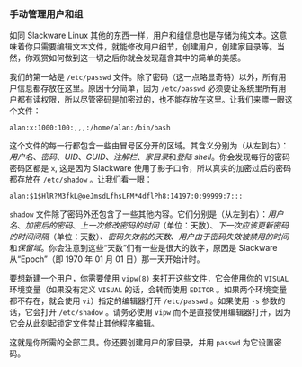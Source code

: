### 手动管理用户和组

如同 Slackware Linux 其他的东西一样，用户和组信息也是存储为纯文本。这意味着你只需要编辑文本文件，就能修改用户细节，创建用户，创建家目录等。当然，你观赏如何做到这一切之后你就会发现蕴含其中的简单的美感。

我们的第一站是 `/etc/passwd` 文件。除了密码（这一点略显奇特）以外，所有用户信息都存放在这里。原因十分简单，因为 `/etc/passwd` 必须要让系统里所有用户都有读权限，所以尽管密码是加密过的，也不能存放在这里。让我们来瞟一眼这个文件：

```
alan:x:1000:100:,,,:/home/alan:/bin/bash
```

这个文件的每一行都包含一些由冒号区分开的区域。其含义分别为（从左到右）：_用户名_、_密码_、_UID_、_GUID_、_注解栏_、*家目录*和*登陆 shell*。你会发现每行的密码密码区都是 `x`, 这是因为 Slackware 使用了影子口令，所以真实的加密过后的密码都存放在 `/etc/shadow` 。让我们看一眼：

```
alan:$1$HlR?M3fkL@oeJmsdLfhsLFM*4dflPh8:14197:0:99999:7:::
```

`shadow` 文件除了密码外还包含了一些其他内容。它们分别是（从左到右）：_用户名_、_加密后的密码_、_上一次修改密码的时间_（单位：天数）、_下一次应该更新密码的时间间隔_（单位：天数）、_密码失效前的天数_、*用户由于密码失效被禁用的时间*和*保留域*。你会注意到这些“天数”们有一些是很大的数字，原因是 Slackware 从“Epoch”（即 1970 年 01 月 01 日）那一天开始计时。

要想新建一个用户，你需要使用 `vipw(8)` 来打开这些文件，它会使用你的 `VISUAL` 环境变量（如果没有定义 `VISUAL` 的话，会转而使用 `EDITOR` 。如果两个环境变量都不存在，就会使用 `vi`）指定的编辑器打开 `/etc/passwd` 。如果使用 `-s` 参数的话，它会打开 `/etc/shadow` 。请务必使用 `vipw` 而不是直接使用编辑器打开，因为它会从此刻起锁定文件禁止其他程序编辑。

这就是你所需的全部工具。你还要创建用户的家目录，并用 `passwd` 为它设置密码。
